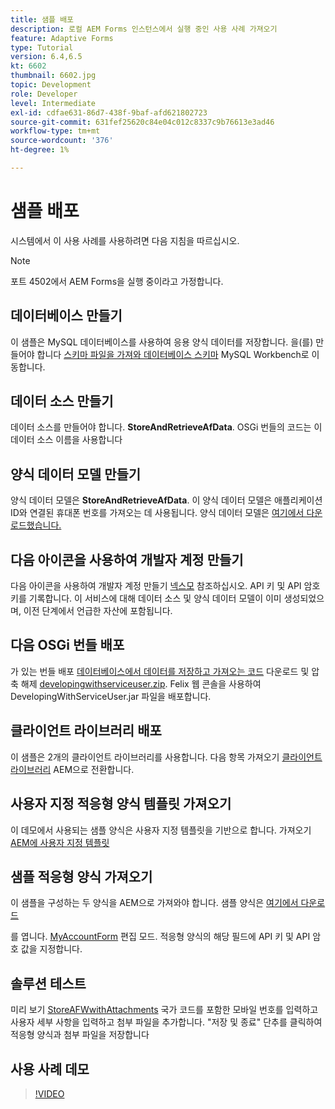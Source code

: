 ```yaml
---
title: 샘플 배포
description: 로컬 AEM Forms 인스턴스에서 실행 중인 사용 사례 가져오기
feature: Adaptive Forms
type: Tutorial
version: 6.4,6.5
kt: 6602
thumbnail: 6602.jpg
topic: Development
role: Developer
level: Intermediate
exl-id: cdfae631-86d7-438f-9baf-afd621802723
source-git-commit: 631fef25620c84e04c012c8337c9b76613e3ad46
workflow-type: tm+mt
source-wordcount: '376'
ht-degree: 1%

---
```


# 샘플 배포

시스템에서 이 사용 사례를 사용하려면 다음 지침을 따르십시오.

>[!NOTE]
>포트 4502에서 AEM Forms을 실행 중이라고 가정합니다.


## 데이터베이스 만들기

이 샘플은 MySQL 데이터베이스를 사용하여 응용 양식 데이터를 저장합니다. 을(를) 만들어야 합니다 [스키마 파일을 가져와 데이터베이스 스키마](assets/data-base-schema.sql) MySQL Workbench로 이동합니다.

## 데이터 소스 만들기

데이터 소스를 만들어야 합니다. **StoreAndRetrieveAfData**. OSGi 번들의 코드는 이 데이터 소스 이름을 사용합니다

## 양식 데이터 모델 만들기

양식 데이터 모델은 **StoreAndRetrieveAfData**. 이 양식 데이터 모델은 애플리케이션 ID와 연결된 휴대폰 번호를 가져오는 데 사용됩니다. 양식 데이터 모델은 [여기에서 다운로드했습니다.](assets/2-Factor-Authentication-DataSource-and-FDM.zip)

## 다음 아이콘을 사용하여 개발자 계정 만들기

다음 아이콘을 사용하여 개발자 계정 만들기 [넥스모](https://dashboard.nexmo.com/) 참조하십시오. API 키 및 API 암호 키를 기록합니다. 이 서비스에 대해 데이터 소스 및 양식 데이터 모델이 이미 생성되었으며, 이전 단계에서 언급한 자산에 포함됩니다.

## 다음 OSGi 번들 배포

가 있는 번들 배포 [데이터베이스에서 데이터를 저장하고 가져오는 코드](assets/FetchPartiallyCompletedForm.PartiallyCompletedForm.core-1.0-SNAPSHOT.jar)
다운로드 및 압축 해제 [developingwithserviceuser.zip](https://experienceleague.adobe.com/docs/experience-manager-learn/assets/developingwithserviceuser.zip).
Felix 웹 콘솔을 사용하여 DevelopingWithServiceUser.jar 파일을 배포합니다.

## 클라이언트 라이브러리 배포

이 샘플은 2개의 클라이언트 라이브러리를 사용합니다. 다음 항목 가져오기 [클라이언트 라이브러리](assets/client-libraries.zip) AEM으로 전환합니다.

## 사용자 지정 적응형 양식 템플릿 가져오기

이 데모에서 사용되는 샘플 양식은 사용자 지정 템플릿을 기반으로 합니다. 가져오기 [AEM에 사용자 지정 템플릿](assets/custom-template-with-page-component.zip)

## 샘플 적응형 양식 가져오기

이 샘플을 구성하는 두 양식을 AEM으로 가져와야 합니다. 샘플 양식은 [여기에서 다운로드](assets/sample-forms.zip)

를 엽니다. [MyAccountForm](http://localhost:4502/editor.html/content/forms/af/myaccountform.html) 편집 모드. 적응형 양식의 해당 필드에 API 키 및 API 암호 값을 지정합니다.

## 솔루션 테스트

미리 보기 [StoreAFWwithAttachments](http://localhost:4502/content/dam/formsanddocuments/storeafwithattachments/jcr:content?wcmmode=disabled)
국가 코드를 포함한 모바일 번호를 입력하고 사용자 세부 사항을 입력하고 첨부 파일을 추가합니다. &quot;저장 및 종료&quot; 단추를 클릭하여 적응형 양식과 첨부 파일을 저장합니다


## 사용 사례 데모

>[!VIDEO](https://video.tv.adobe.com/v/327122?quality=9&learn=on)
